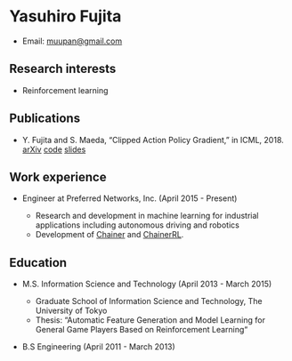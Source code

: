# Yasuhiro Fujita

- Email: muupan@gmail.com

## Research interests

- Reinforcement learning

## Publications

- Y. Fujita and S. Maeda, “Clipped Action Policy Gradient,” in ICML, 2018. [arXiv](https://arxiv.org/abs/1802.07564) [code](https://github.com/pfnet-research/capg) [slides](https://www.slideshare.net/mooopan/clipped-action-policy-gradient-107793858)

## Work experience

- Engineer at Preferred Networks, Inc. (April 2015 - Present)

  - Research and development in machine learning for industrial applications including autonomous driving and robotics
  - Development of [Chainer](https://github.com/chainer/chainer) and [ChainerRL](https://github.com/chainer/chainerrl).

## Education

- M.S. Information Science and Technology (April 2013 - March 2015)

  - Graduate School of Information Science and Technology, The University of Tokyo
  - Thesis: “Automatic Feature Generation and Model Learning for General Game Players Based on Reinforcement Learning“
  
- B.S Engineering (April 2011 - March 2013)
